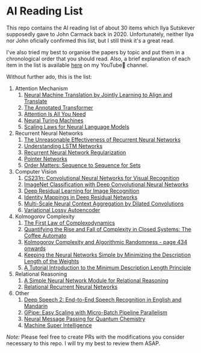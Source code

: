 # AI Reading List
This repo contains the AI reading list of about 30 items which Ilya Sutskever supposedly gave to John Carmack back in 2020. Unfortunately, neither Ilya nor John oficially confirmed this list, but I still think it's a great read. 

I've also tried my best to organise the papers by topic and put them in a chronological order that you should read. Also, a brief explanation of each item in the list is available [here](https://www.youtube.com/playlist?list=PL8hTotro6aVGtPgLJ_TMKe8C8MDhHBZ4W) on my YouTube🎥 channel.

Without further ado, this is the list:
1. Attention Mechanism
    1. [Neural Machine Translation by Jointly Learning to Align and Translate](https://arxiv.org/pdf/1409.0473)
    2. [The Annotated Transformer](https://nlp.seas.harvard.edu/annotated-transformer/)
    3. [Attention Is All You Need](https://arxiv.org/pdf/1706.03762)
    4. [Neural Turing Machines](https://arxiv.org/pdf/1410.5401)
    5. [Scaling Laws for Neural Language Models](https://arxiv.org/pdf/2001.08361)
2. Recurrent Neural Networks
    1. [The Unreasonable Effectiveness of Recurrent Neural Networks](https://karpathy.github.io/2015/05/21/rnn-effectiveness/)
    2. [Understanding LSTM Networks](https://colah.github.io/posts/2015-08-Understanding-LSTMs/)
    3. [Recurrent Neural Network Regularization](https://arxiv.org/pdf/1409.2329)
    4. [Pointer Networks](https://arxiv.org/pdf/1506.03134)
    5. [Order Matters: Sequence to Sequence for Sets](https://arxiv.org/pdf/1511.06391)
3. Computer Vision
    1. [CS231n: Convolutional Neural Networks for Visual Recognition](https://cs231n.github.io)
    2. [ImageNet Classification with Deep Convolutional Neural Networks](https://proceedings.neurips.cc/paper_files/paper/2012/file/c399862d3b9d6b76c8436e924a68c45b-Paper.pdf)
    3. [Deep Residual Learning for Image Recognition](https://arxiv.org/pdf/1512.03385)
    4. [Identity Mappings in Deep Residual Networks](https://arxiv.org/pdf/1603.05027)
    5. [Multi-Scale Neural Context Aggregation by Dilated Convolutions](https://arxiv.org/pdf/1511.07122)
    6. [Variational Lossy Autoencoder](https://arxiv.org/pdf/1611.02731)
6. Kolmogorov Complexity
    1. [The First Law of Complexodynamics](https://scottaaronson.blog/?p=762)
    2. [Quantifying the Rise and Fall of Complexity in Closed Systems: The Coffee Automato](https://arxiv.org/pdf/1405.6903)
    3. [Kolmogorov Complexity and Algorithmic Randomness - page 434 onwards](https://www.lirmm.fr/~ashen/kolmbook-eng-scan.pdf)
    4. [Keeping the Neural Networks Simple by Minimizing the Description Length of the Weights](https://www.cs.toronto.edu/~hinton/absps/colt93.pdf)
    5. [A Tutorial Introduction to the Minimum Description Length Principle](https://arxiv.org/pdf/math/0406077)
7. Relational Reasoning
    1. [A Simple Neural Network Module for Relational Reasoning](https://arxiv.org/pdf/1706.01427)
    2. [Relational Recurrent Neural Networks](https://arxiv.org/pdf/1806.01822)
7. Other
    1. [Deep Speech 2: End-to-End Speech Recognition in English and Mandarin](https://arxiv.org/pdf/1512.02595)
    2. [GPipe: Easy Scaling with Micro-Batch Pipeline Parallelism](https://arxiv.org/pdf/1811.06965)
    3. [Neural Message Passing for Quantum Chemistry](https://arxiv.org/pdf/1704.01212)
    4. [Machine Super Intelligence](https://www.vetta.org/documents/Machine_Super_Intelligence.pdf)
  
*Note:* Please feel free to create PRs with the modifications you consider necessary to this repo. I will try my best to review them ASAP.
